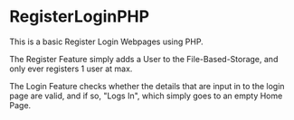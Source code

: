 # RegisterLoginPHP
This is a basic Register Login Webpages using PHP.


The Register Feature simply adds a User to the File-Based-Storage, and only ever registers 1 user at max.


The Login Feature checks whether the details that are input in to the login page are valid, and if so, "Logs In", which simply goes to an empty Home Page.
